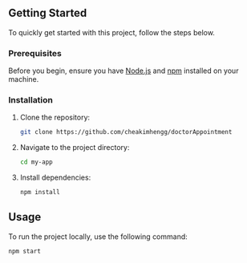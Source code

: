 ## Getting Started

To quickly get started with this project, follow the steps below.

### Prerequisites

Before you begin, ensure you have [Node.js](https://nodejs.org/) and [npm](https://www.npmjs.com/) installed on your machine.

### Installation

1. Clone the repository:

    ```bash
    git clone https://github.com/cheakimhengg/doctorAppointment
    ```

2. Navigate to the project directory:

    ```bash
    cd my-app
    ```

3. Install dependencies:

    ```bash
    npm install
    ```

## Usage

To run the project locally, use the following command:

```bash
npm start